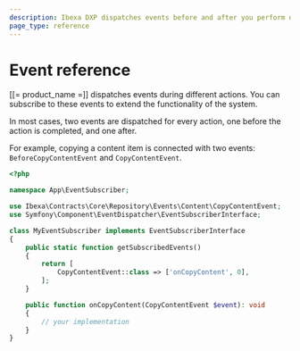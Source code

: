 ```yaml
---
description: Ibexa DXP dispatches events before and after you perform different operations in the back office and on the Repository.
page_type: reference
---
```


# Event reference

[[= product_name =]] dispatches events during different actions.
You can subscribe to these events to extend the functionality of the system.

In most cases, two events are dispatched for every action, one before the action is completed, and one after.

For example, copying a content item is connected with two events: `BeforeCopyContentEvent` and `CopyContentEvent`.

``` php
<?php

namespace App\EventSubscriber;

use Ibexa\Contracts\Core\Repository\Events\Content\CopyContentEvent;
use Symfony\Component\EventDispatcher\EventSubscriberInterface;

class MyEventSubscriber implements EventSubscriberInterface
{
    public static function getSubscribedEvents()
    {
        return [
            CopyContentEvent::class => ['onCopyContent', 0],
        ];
    }

    public function onCopyContent(CopyContentEvent $event): void
    {
        // your implementation
    }
}
```
